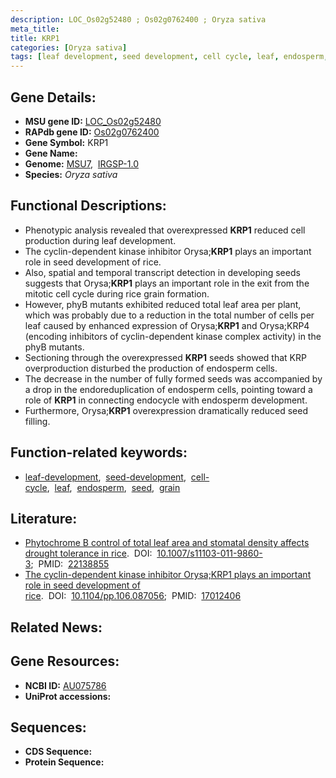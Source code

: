 ```yaml
---
description: LOC_Os02g52480 ; Os02g0762400 ; Oryza sativa
meta_title:
title: KRP1
categories: [Oryza sativa]
tags: [leaf development, seed development, cell cycle, leaf, endosperm, seed, grain]
---
```


## Gene Details:
- **MSU gene ID:** [LOC_Os02g52480](http://rice.uga.edu/cgi-bin/ORF_infopage.cgi?orf=LOC_Os02g52480)  
- **RAPdb gene ID:** [Os02g0762400](https://rapdb.dna.affrc.go.jp/locus/?name=Os02g0762400)  
- **Gene Symbol:** KRP1
- **Gene Name:**
- **Genome:**  [MSU7](http://rice.uga.edu/),&nbsp;&nbsp;[IRGSP-1.0](https://rapdb.dna.affrc.go.jp/download/irgsp1.html)
- **Species:** *Oryza sativa*

## Functional Descriptions:
   - Phenotypic analysis revealed that overexpressed **KRP1** reduced cell production during leaf development.
   - The cyclin-dependent kinase inhibitor Orysa;**KRP1** plays an important role in seed development of rice.
   - Also, spatial and temporal transcript detection in developing seeds suggests that Orysa;**KRP1** plays an important role in the exit from the mitotic cell cycle during rice grain formation.
   - However, phyB mutants exhibited reduced total leaf area per plant, which was probably due to a reduction in the total number of cells per leaf caused by enhanced expression of Orysa;**KRP1** and Orysa;KRP4 (encoding inhibitors of cyclin-dependent kinase complex activity) in the phyB mutants.
   - Sectioning through the overexpressed **KRP1** seeds showed that KRP overproduction disturbed the production of endosperm cells.
   - The decrease in the number of fully formed seeds was accompanied by a drop in the endoreduplication of endosperm cells, pointing toward a role of **KRP1** in connecting endocycle with endosperm development.
   - Furthermore, Orysa;**KRP1** overexpression dramatically reduced seed filling.

## Function-related keywords:
   - [leaf-development](/tags/leaf-development/),&nbsp;&nbsp;[seed-development](/tags/seed-development/),&nbsp;&nbsp;[cell-cycle](/tags/cell-cycle/),&nbsp;&nbsp;[leaf](/tags/leaf/),&nbsp;&nbsp;[endosperm](/tags/endosperm/),&nbsp;&nbsp;[seed](/tags/seed/),&nbsp;&nbsp;[grain](/tags/grain/)

## Literature:
   - [Phytochrome B control of total leaf area and stomatal density affects drought tolerance in rice](https://www.doi.org/10.1007/s11103-011-9860-3).&nbsp;&nbsp;DOI:&nbsp;&nbsp;[10.1007/s11103-011-9860-3](https://www.doi.org/10.1007/s11103-011-9860-3);&nbsp;&nbsp;PMID:&nbsp;&nbsp;[22138855](https://pubmed.ncbi.nlm.nih.gov/22138855/)
   - [The cyclin-dependent kinase inhibitor Orysa;KRP1 plays an important role in seed development of rice](https://www.doi.org/10.1104/pp.106.087056).&nbsp;&nbsp;DOI:&nbsp;&nbsp;[10.1104/pp.106.087056](https://www.doi.org/10.1104/pp.106.087056);&nbsp;&nbsp;PMID:&nbsp;&nbsp;[17012406](https://pubmed.ncbi.nlm.nih.gov/17012406/)

## Related News:

## Gene Resources:
- **NCBI ID:**  [AU075786](http://www.ncbi.nlm.nih.gov/nuccore/AU075786)
- **UniProt accessions:** [](https://www.uniprot.org/uniprotkb//entry)

## Sequences:
- **CDS Sequence:**
- **Protein Sequence:**
